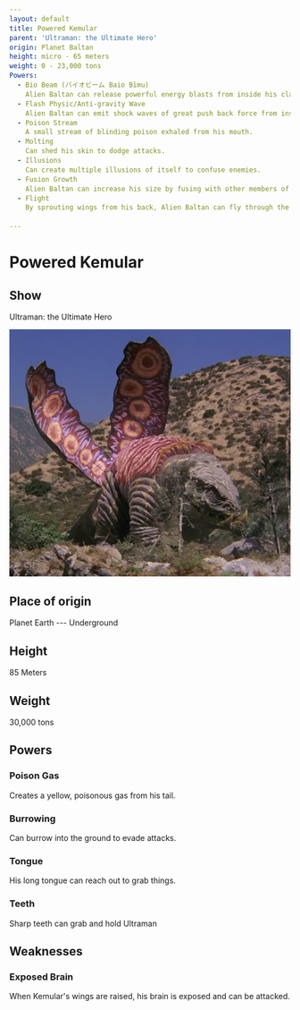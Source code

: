 ```yaml
---
layout: default
title: Powered Kemular
parent: 'Ultraman: the Ultimate Hero'
origin: Planet Baltan
height: micro - 65 meters
weight: 0 - 23,000 tons
Powers:
  - Bio Beam (バイオビーム Baio Bīmu)
    Alien Baltan can release powerful energy blasts from inside his claws that can destroy entire buildings.
  - Flash Physic/Anti-gravity Wave
    Alien Baltan can emit shock waves of great push back force from inside his claws.
  - Poison Stream
    A small stream of blinding poison exhaled from his mouth.
  - Molting
    Can shed his skin to dodge attacks.
  - Illusions
    Can create multiple illusions of itself to confuse enemies.
  - Fusion Growth
    Alien Baltan can increase his size by fusing with other members of his species or his illusions.
  - Flight
    By sprouting wings from his back, Alien Baltan can fly through the air at speeds that rival those of even Ultraman Powered.

---
```


# Powered Kemular

## Show

Ultraman: the Ultimate Hero

![powered kemular](powered-kemular.png)


## Place of origin
Planet Earth --- Underground

## Height
85 Meters

## Weight

30,000 tons

## Powers

### Poison Gas

Creates a yellow, poisonous gas from his tail.

### Burrowing

Can burrow into the ground to evade attacks.

### Tongue

His long tongue can reach out to grab things.

### Teeth

Sharp teeth can grab and hold Ultraman

## Weaknesses

### Exposed Brain

When Kemular's wings are raised, his brain is exposed and can be attacked.

